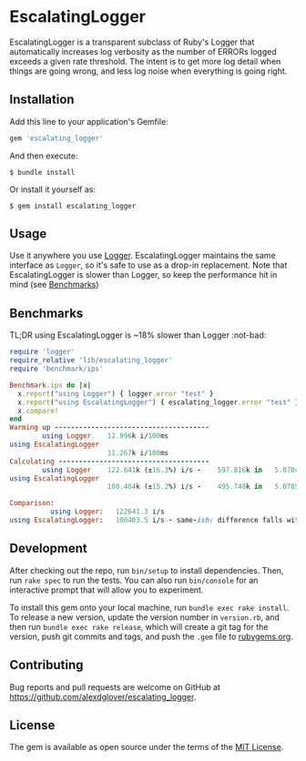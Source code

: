 # EscalatingLogger

EscalatingLogger is a transparent subclass of Ruby's Logger that automatically
increases log verbosity as the number of ERRORs logged exceeds a given rate 
threshold. The intent is to get more log detail when things are going wrong,
and less log noise when everything is going right.

## Installation

Add this line to your application's Gemfile:

```ruby
gem 'escalating_logger'
```

And then execute:

    $ bundle install

Or install it yourself as:

    $ gem install escalating_logger

## Usage

Use it anywhere you use [Logger](https://github.com/ruby/logger).
EscalatingLogger maintains the same interface as `Logger`, so it's safe
to use as a drop-in replacement. Note that EscalatingLogger is slower than
Logger, so keep the performance hit in mind (see [Benchmarks](#benchmarks))

## Benchmarks

TL;DR using EscalatingLogger is ~18% slower than Logger :not-bad:

```ruby
require 'logger'
require_relative 'lib/escalating_logger'
require 'benchmark/ips'

Benchmark.ips do |x|
  x.report("using Logger") { logger.error "test" }  
  x.report("using EscalatingLogger") { escalating_logger.error "test" }  
  x.compare!  
end  
Warming up --------------------------------------
        using Logger    12.996k i/100ms
using EscalatingLogger
                        11.267k i/100ms
Calculating -------------------------------------
        using Logger    122.641k (±16.3%) i/s -    597.816k in   5.070444s
using EscalatingLogger
                        100.404k (±15.2%) i/s -    495.748k in   5.078565s

Comparison:
          using Logger:   122641.3 i/s
using EscalatingLogger:   100403.5 i/s - same-ish: difference falls within error
```

## Development

After checking out the repo, run `bin/setup` to install dependencies. Then, run `rake spec` to run the tests. You can also run `bin/console` for an interactive prompt that will allow you to experiment.

To install this gem onto your local machine, run `bundle exec rake install`. To release a new version, update the version number in `version.rb`, and then run `bundle exec rake release`, which will create a git tag for the version, push git commits and tags, and push the `.gem` file to [rubygems.org](https://rubygems.org).

## Contributing

Bug reports and pull requests are welcome on GitHub at https://github.com/alexdglover/escalating_logger.


## License

The gem is available as open source under the terms of the [MIT License](https://opensource.org/licenses/MIT).
